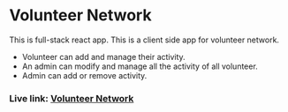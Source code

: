 # Volunteer Network

This is full-stack react app. This is a client side app for volunteer network.
- Volunteer can add and manage their activity.
- An admin can modify and manage all the activity of all volunteer.
- Admin can add or remove activity.

### Live link: [Volunteer Network](https://vn-volunteer-activity.web.app)
